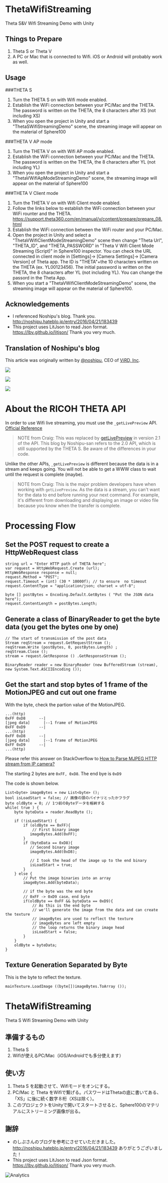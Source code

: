 # ThetaWifiStreaming
Theta S&V Wifi Streaming Demo with Unity

## Things to Prepare 
1. Theta S or Theta V
2. A PC or Mac that is connected to Wifi. iOS or Android will probably work as well. 

## Usage
###THETA S
1. Turn the THETA S on with Wifi mode enabled.
2. Establish the WiFi connection between your PC/Mac and the THETA. The password is written on the THETA, the 8 characters after XS (not including XS)
3. When you open the project in Unity and start a "ThetaSWifiStreamingDemo" scene, the streaming image will appear on the material of Sphere100

###THETA V AP mode
1. Turn the THETA V on with Wifi AP mode enabled.
2. Establish the WiFi connection between your PC/Mac and the THETA. The password is written on the THETA, the 8 characters after YL (not including YL)
3. When you open the project in Unity and start a "ThetaVWifiApModeStreamingDemo" scene, the streaming image will appear on the material of Sphere100

###THETA V Client mode
1. Turn the THETA V on with Wifi Client mode enabled.
2. Follow the links below to establish the WiFi connection between your WiFi rounter and the THETA. https://support.theta360.com/en/manual/v/content/prepare/prepare_08.html
3. Establish the WiFi connection between the WiFi router and your PC/Mac.
4. Open the project in Unity and select a "ThetaVWifiClientModeStreamingDemo" scene then change "Theta Url", "THETA_ID", and "THETA_PASSWORD" in "Theta V Wifi Client Mode Streaming (Script)" in Sphere100 inspector. You can check the URL connected in client mode in [Settings]-> [Camera Settings]-> [Camera Version] of Theta app. The ID is "THETA"+the 10 characters written on the THETA (ex. YL00123456). The initial password is written on the THETA, the 8 characters after YL (not including YL). You can change the passord in the Theta App.
5. When you start a "ThetaVWifiClientModeStreamingDemo" scene, the streaming image will appear on the material of Sphere100.

## Acknowledgements
- I referenced Noshipu's blog. Thank you.  http://noshipu.hateblo.jp/entry/2016/04/21/183439 
- This project uses LitJson to read Json format. https://lbv.github.io/litjson/ Thank you very much.

## Translation of Noshipu's blog

This article was originally written by [@noshipu](https://twitter.com/noshipu),
CEO of [ViRD, Inc](http://vird.co.jp/).

![](http://theta360.guide/blog/img/2016-10/unity1.png)

![](http://theta360.guide/blog/img/2016-10/unity-middle.png)

![](http://theta360.guide/blog/img/2016-10/unity2.png)



# About the RICOH THETA API

In order to use Wifi live streaming, you must use the `_getLivePreview` API.
[Official Reference](https://developers.theta360.com/en/docs/v2.0/api_reference/commands/camera._get_live_preview.html)

> NOTE from Craig: This was replaced by [getLivePreview](https://developers.theta360.com/en/docs/v2.1/api_reference/commands/camera.get_live_preview.html) in version 2.1 of the API. This blog by Noshipu-san refers to the 2.0 API, which is still supported by
the THETA S. Be aware of the differences in your code.

Unlike the other APIs, `_getLivePreview` is different because the data is in a stream and keeps going. You will not be able to get a WWW class to wait until the request is complete (maybe).

> NOTE from Craig: This is the major problem developers have when working with `getLivePreview`. As the data
> is a stream, you can't want for the data to end before running your next command. For example, it's
> different from downloading and displaying an image or video file because you know when the transfer is
> complete.

# Processing Flow

## Set the POST request to create a HttpWebRequest class

    string url = "Enter HTTP path of THETA here";
    var request = HttpWebRequest.Create (url);
    HttpWebResponse response = null;
    request.Method = "POST";
    request.Timeout = (int) (30 * 10000f); // to ensure  no timeout
    request.ContentType = "application/json; charset = utf-8";

    byte [] postBytes = Encoding.Default.GetBytes ( "Put the JSON data here");
    request.ContentLength = postBytes.Length;

## Generate a class of BinaryReader to get the byte data (you get the bytes one by one)

    // The start of transmission of the post data
    Stream reqStream = request.GetRequestStream ();
    reqStream.Write (postBytes, 0, postBytes.Length) ;
    reqStream.Close ();
    stream = request.GetResponse () .GetResponseStream ();

    BinaryReader reader = new BinaryReader (new BufferedStream (stream), new System.Text.ASCIIEncoding ());

## Get the start and stop bytes of 1 frame of the MotionJPEG and cut out one frame

With the byte, check the partion value of the MotionJPEG.

    ...(http)
    0xFF 0xD8      --|
    [jpeg data]      |--1 frame of MotionJPEG
    0xFF 0xD9      --|
    ...(http)
    0xFF 0xD8      --|
    [jpeg data]      |--1 frame of MotionJPEG
    0xFF 0xD9      --|
    ...(http)

Please refer this answer on StackOverflow to
[How to Parse MJPEG HTTP stream from IP camera?](http://stackoverflow.com/questions/21702477/how-to-parse-mjpeg-http-stream-from-ip-camera)  

The starting 2 bytes are `0xFF, 0xD8`. The end bye is `0xD9`

The code is shown below.

    List<byte> imageBytes = new List<byte> ();
    bool isLoadStart = false; // 画像の頭のバイナリとったかフラグ
    byte oldByte = 0; // 1つ前のByteデータを格納する
    while( true ) {
        byte byteData = reader.ReadByte ();

        if (!isLoadStart) {
            if (oldByte == 0xFF){
                // First binary image
               imageBytes.Add(0xFF);
            }
            if (byteData == 0xD8){
               // Second binary image
               imageBytes.Add(0xD8);

               // I took the head of the image up to the end binary
               isLoadStart = true;
            }
        } else {
            // Put the image binaries into an array
            imageBytes.Add(byteData);

            // if the byte was the end byte
            // 0xFF -> 0xD9 case、end byte
            if(oldByte == 0xFF && byteData == 0xD9){
                // As this is the end byte
                // we'll generate the image from the data and can create the texture
                // imageBytes are used to reflect the texture
                // imageBytes are left empty
                // the loop returns the binary image head
                isLoadStart = false;
            }
        }
        oldByte = byteData;
    }

## Texture Generation Separated by Byte

This is the byte to reflect the texture.

    mainTexture.LoadImage ((byte[])imageBytes.ToArray ());

# ThetaWifiStreaming
Theta S Wifi Streaming Demo with Unity

## 準備するもの
1. Theta S
2. Wifiが使えるPC/Mac（iOS/Androidでも多分使えます）

## 使い方
1. Theta S を起動させて、Wifiモードをオンにする。
2. PC/Mac と Theta をWifiで繋げる。パスワードはThetaの底に書いてある、「XS」に後に続く数字８桁（XSは除く）。
3. このプロジェクトをUnityで開いてスタートさせると、Sphere100のマテリアルにストリーミング画像が出る。

## 謝辞
- のしぷさんのブログを参考にさせていただきました。 http://noshipu.hateblo.jp/entry/2016/04/21/183439 ありがとうございました！
- This project uses LitJson to read Json format. https://lbv.github.io/litjson/ Thank you very much.

![Analytics](https://ga-beacon.appspot.com/UA-73311422-5/ThetaWiFiStreaming)
